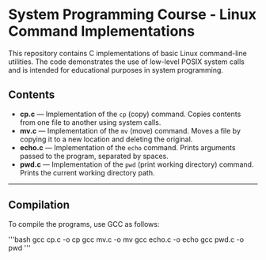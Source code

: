 # System Programming Course - Linux Command Implementations

This repository contains C implementations of basic Linux command-line utilities. The code demonstrates the use of low-level POSIX system calls and is intended for educational purposes in system programming.

## Contents

- **cp.c** &mdash; Implementation of the `cp` (copy) command. Copies contents from one file to another using system calls.
- **mv.c** &mdash; Implementation of the `mv` (move) command. Moves a file by copying it to a new location and deleting the original.
- **echo.c** &mdash; Implementation of the `echo` command. Prints arguments passed to the program, separated by spaces.
- **pwd.c** &mdash; Implementation of the `pwd` (print working directory) command. Prints the current working directory path.

---

## Compilation

To compile the programs, use GCC as follows:

'''bash
gcc cp.c -o cp
gcc mv.c -o mv
gcc echo.c -o echo
gcc pwd.c -o pwd
'''
